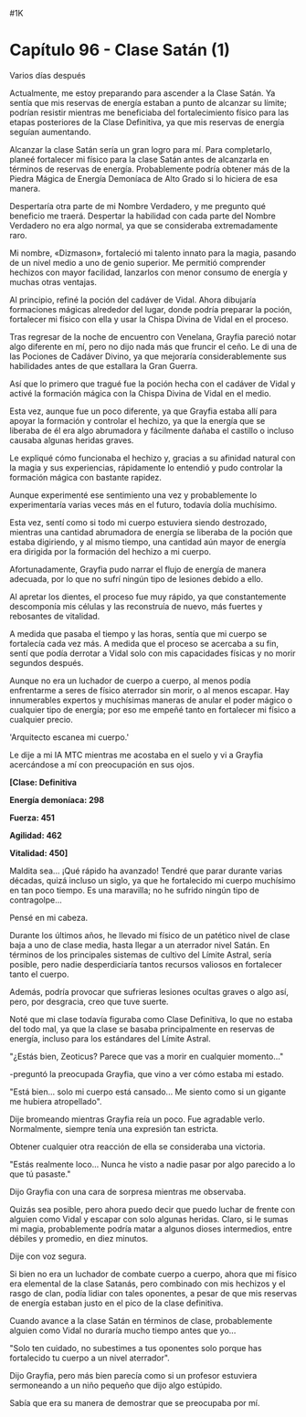 
#1K 

# Capítulo 96 - Clase Satán (1)


Varios días después

Actualmente, me estoy preparando para ascender a la Clase Satán. Ya sentía que mis reservas de energía estaban a punto de alcanzar su límite; podrían resistir mientras me beneficiaba del fortalecimiento físico para las etapas posteriores de la Clase Definitiva, ya que mis reservas de energía seguían aumentando.

Alcanzar la clase Satán sería un gran logro para mí. Para completarlo, planeé fortalecer mi físico para la clase Satán antes de alcanzarla en términos de reservas de energía. Probablemente podría obtener más de la Piedra Mágica de Energía Demoníaca de Alto Grado si lo hiciera de esa manera.

Despertaría otra parte de mi Nombre Verdadero, y me pregunto qué beneficio me traerá. Despertar la habilidad con cada parte del Nombre Verdadero no era algo normal, ya que se consideraba extremadamente raro.

Mi nombre, «Dizmason», fortaleció mi talento innato para la magia, pasando de un nivel medio a uno de genio superior. Me permitió comprender hechizos con mayor facilidad, lanzarlos con menor consumo de energía y muchas otras ventajas.

Al principio, refiné la poción del cadáver de Vidal. Ahora dibujaría formaciones mágicas alrededor del lugar, donde podría preparar la poción, fortalecer mi físico con ella y usar la Chispa Divina de Vidal en el proceso.

Tras regresar de la noche de encuentro con Venelana, Grayfia pareció notar algo diferente en mí, pero no dijo nada más que fruncir el ceño. Le di una de las Pociones de Cadáver Divino, ya que mejoraría considerablemente sus habilidades antes de que estallara la Gran Guerra.

Así que lo primero que tragué fue la poción hecha con el cadáver de Vidal y activé la formación mágica con la Chispa Divina de Vidal en el medio.

Esta vez, aunque fue un poco diferente, ya que Grayfia estaba allí para apoyar la formación y controlar el hechizo, ya que la energía que se liberaba de él era algo abrumadora y fácilmente dañaba el castillo o incluso causaba algunas heridas graves.

Le expliqué cómo funcionaba el hechizo y, gracias a su afinidad natural con la magia y sus experiencias, rápidamente lo entendió y pudo controlar la formación mágica con bastante rapidez.

Aunque experimenté ese sentimiento una vez y probablemente lo experimentaría varias veces más en el futuro, todavía dolía muchísimo.

Esta vez, sentí como si todo mi cuerpo estuviera siendo destrozado, mientras una cantidad abrumadora de energía se liberaba de la poción que estaba digiriendo, y al mismo tiempo, una cantidad aún mayor de energía era dirigida por la formación del hechizo a mi cuerpo.

Afortunadamente, Grayfia pudo narrar el flujo de energía de manera adecuada, por lo que no sufrí ningún tipo de lesiones debido a ello.

Al apretar los dientes, el proceso fue muy rápido, ya que constantemente descomponía mis células y las reconstruía de nuevo, más fuertes y rebosantes de vitalidad.

A medida que pasaba el tiempo y las horas, sentía que mi cuerpo se fortalecía cada vez más. A medida que el proceso se acercaba a su fin, sentí que podía derrotar a Vidal solo con mis capacidades físicas y no morir segundos después.

Aunque no era un luchador de cuerpo a cuerpo, al menos podía enfrentarme a seres de físico aterrador sin morir, o al menos escapar. Hay innumerables expertos y muchísimas maneras de anular el poder mágico o cualquier tipo de energía; por eso me empeñé tanto en fortalecer mi físico a cualquier precio.

'Arquitecto escanea mi cuerpo.'

Le dije a mi IA MTC mientras me acostaba en el suelo y vi a Grayfia acercándose a mí con preocupación en sus ojos.

**[Clase: Definitiva**

**Energía demoníaca: 298**

**Fuerza: 451**

**Agilidad: 462**

**Vitalidad: 450]**

Maldita sea... ¡Qué rápido ha avanzado! Tendré que parar durante varias décadas, quizá incluso un siglo, ya que he fortalecido mi cuerpo muchísimo en tan poco tiempo. Es una maravilla; no he sufrido ningún tipo de contragolpe...

Pensé en mi cabeza.

Durante los últimos años, he llevado mi físico de un patético nivel de clase baja a uno de clase media, hasta llegar a un aterrador nivel Satán. En términos de los principales sistemas de cultivo del Límite Astral, sería posible, pero nadie desperdiciaría tantos recursos valiosos en fortalecer tanto el cuerpo.

Además, podría provocar que sufrieras lesiones ocultas graves o algo así, pero, por desgracia, creo que tuve suerte.

Noté que mi clase todavía figuraba como Clase Definitiva, lo que no estaba del todo mal, ya que la clase se basaba principalmente en reservas de energía, incluso para los estándares del Límite Astral.

"¿Estás bien, Zeoticus? Parece que vas a morir en cualquier momento..."

-preguntó la preocupada Grayfia, que vino a ver cómo estaba mi estado.

"Está bien... solo mi cuerpo está cansado... Me siento como si un gigante me hubiera atropellado".

Dije bromeando mientras Grayfia reía un poco. Fue agradable verlo. Normalmente, siempre tenía una expresión tan estricta.

Obtener cualquier otra reacción de ella se consideraba una victoria.

"Estás realmente loco... Nunca he visto a nadie pasar por algo parecido a lo que tú pasaste."

Dijo Grayfia con una cara de sorpresa mientras me observaba.

Quizás sea posible, pero ahora puedo decir que puedo luchar de frente con alguien como Vidal y escapar con solo algunas heridas. Claro, si le sumas mi magia, probablemente podría matar a algunos dioses intermedios, entre débiles y promedio, en diez minutos.

Dije con voz segura.

Si bien no era un luchador de combate cuerpo a cuerpo, ahora que mi físico era elemental de la clase Satanás, pero combinado con mis hechizos y el rasgo de clan, podía lidiar con tales oponentes, a pesar de que mis reservas de energía estaban justo en el pico de la clase definitiva.

Cuando avance a la clase Satán en términos de clase, probablemente alguien como Vidal no duraría mucho tiempo antes que yo...

"Solo ten cuidado, no subestimes a tus oponentes solo porque has fortalecido tu cuerpo a un nivel aterrador".

Dijo Grayfia, pero más bien parecía como si un profesor estuviera sermoneando a un niño pequeño que dijo algo estúpido.

Sabía que era su manera de demostrar que se preocupaba por mí.